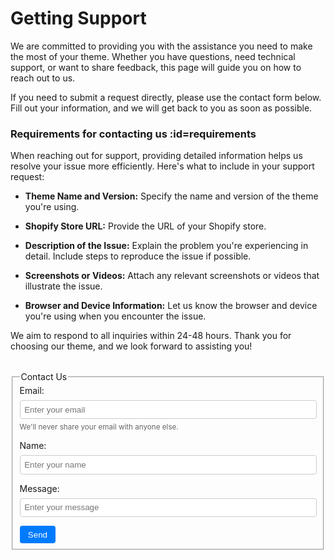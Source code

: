 # Getting Support

We are committed to providing you with the assistance you need to make the most of your theme. Whether you have questions, need technical support, or want to share feedback, this page will guide you on how to reach out to us.

If you need to submit a request directly, please use the contact form below. Fill out your information, and we will get back to you as soon as possible.

### Requirements for contacting us :id=requirements <!-- {docsify-ignore} -->

When reaching out for support, providing detailed information helps us resolve your issue more efficiently. Here's what to include in your support request:

- **Theme Name and Version:** Specify the name and version of the theme you're using.

- **Shopify Store URL:** Provide the URL of your Shopify store.

- **Description of the Issue:** Explain the problem you're experiencing in detail. Include steps to reproduce the issue if possible.

- **Screenshots or Videos:** Attach any relevant screenshots or videos that illustrate the issue.

- **Browser and Device Information:** Let us know the browser and device you're using when you encounter the issue.

We aim to respond to all inquiries within 24-48 hours. Thank you for choosing our theme, and we look forward to assisting you!

<form action="https://script.google.com/macros/s/AKfycbwox6Ei_8PIPQsDP_Kz1aRwhg3bXnRw-_a0wkErbnb0EqGOLPAX7uSGwarxRKHeIm43FQ/exec" method="POST" aria-labelledby="contactFormHeading" style="margin-top: 2rem;">
  <fieldset>
    <legend id="contactFormHeading">Contact Us</legend>
    <div style="margin-bottom: 1em;">
      <label for="email" style="display: block; margin-bottom: 0.5em;">Email:</label>
      <input 
        id="email" 
        name="Email" 
        type="email" 
        placeholder="Enter your email" 
        required 
        aria-required="true" 
        aria-describedby="emailHelp" 
        style="width: 100%; padding: 0.5em; border: 1px solid #ccc; border-radius: 4px;" 
      />
      <small id="emailHelp" style="display: block; margin-top: 0.5em; color: #666;">
        We'll never share your email with anyone else.
      </small>
    </div>
    <div style="margin-bottom: 1em;">
      <label for="name" style="display: block; margin-bottom: 0.5em;">Name:</label>
      <input 
        id="name" 
        name="Name" 
        type="text" 
        placeholder="Enter your name" 
        required 
        aria-required="true" 
        style="width: 100%; padding: 0.5em; border: 1px solid #ccc; border-radius: 4px;" 
      />
    </div>
    <div style="margin-bottom: 1em;">
      <label for="name" style="display: block; margin-bottom: 0.5em;">Message:</label>
      <input 
        id="message" 
        name="Message" 
        type="textarea" 
        placeholder="Enter your message" 
        required 
        aria-required="true" 
        style="width: 100%; padding: 0.5em; border: 1px solid #ccc; border-radius: 4px;" 
      />
    </div>
    <button 
      type="submit" 
      style="padding: 0.5em 1em; background-color: #007bff; color: white; border: none; border-radius: 4px; cursor: pointer;"
      aria-label="Send your information">
      Send
    </button>
  </fieldset>
</form>
